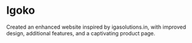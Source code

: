 # Igoko
Created an enhanced website inspired by igasolutions.in, with improved design, additional features, and a captivating product page.
